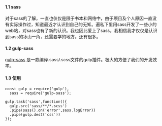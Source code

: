 #### 1.1 sass

对于sass的了解，一直也仅仅是限于书本和网络中，由于项目及个人原因一直没有实际操作过，知道最近才认识到自己的无知。遍私下里用sass开发了一些小的web站，对sass也有了新的认识。我也因此爱上了sass，我相信我才仅仅是认识到sass的冰山一角，还需要学的地方，还有很多。

#### 1.2 gulp-sass

[gulp-sass](https://www.npmjs.com/package/gulp-sass) 是一款编译.sass/.scss文件的gulp插件。极大的方便了我们的开发效率。

#### 1.3 使用

```
const gulp = require('gulp'),
  sass = require('gulp-sass');
  
gulp.task('sass',function(){
  gulp.src('sass/**/*.scss')
  .pipe(sass().on('error',sass.logError))
  .pipe(gulp.dest('css'))
});  
```
